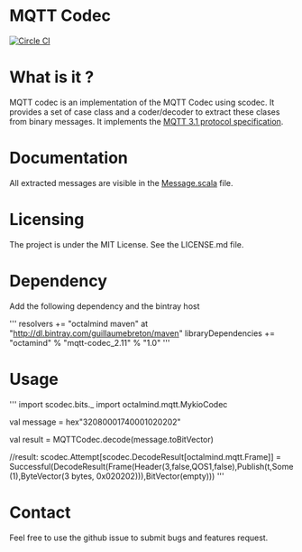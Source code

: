 # MQTT Codec

[![Circle CI](https://circleci.com/gh/guillaumebreton/mqtt-codec/tree/master.svg?style=svg)](https://circleci.com/gh/guillaumebreton/mqtt-codec/tree/master)

# What is it ?

MQTT codec is an implementation of the MQTT Codec using scodec. It provides a set of case class and a coder/decoder to extract these clases from binary messages. It implements the [MQTT 3.1 protocol specification](http://docs.oasis-open.org/mqtt/mqtt/v3.1.1/os/mqtt-v3.1.1-os.html).

# Documentation

All extracted messages are visible in the [Message.scala](https://github.com/guillaumebreton/mqtt-codec/blob/develop/src/main/scala/mqtt/Message.scala) file.

# Licensing

The project is under the MIT License. See the LICENSE.md file.

# Dependency

Add the following dependency and the bintray host

'''
resolvers += "octalmind maven" at "http://dl.bintray.com/guillaumebreton/maven"
libraryDependencies += "octamind" % "mqtt-codec_2.11" % "1.0"
'''

# Usage

'''
import scodec.bits._
import octalmind.mqtt.MykioCodec

val message = hex"32080001740001020202"

val result = MQTTCodec.decode(message.toBitVector)

//result: scodec.Attempt[scodec.DecodeResult[octalmind.mqtt.Frame]] = Successful(DecodeResult(Frame(Header(3,false,QOS1,false),Publish(t,Some(1),ByteVector(3 bytes, 0x020202))),BitVector(empty)))
'''


# Contact

Feel free to use the github issue to submit bugs and features request.

